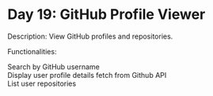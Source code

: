 # Day 19: GitHub Profile Viewer
Description: View GitHub profiles and repositories.

Functionalities:

Search by GitHub username<br>
Display user profile details fetch from Github API<br>
List user repositories<br>
